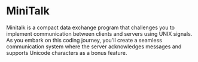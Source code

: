 # MiniTalk
Minitalk is a compact data exchange program that challenges you to implement communication between clients and servers using UNIX signals.  As you embark on this coding journey, you'll create a seamless communication system where the server acknowledges messages and supports Unicode characters as a bonus feature.
